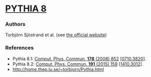 [PYTHIA 8](http://home.thep.lu.se/~torbjorn/Pythia.html)
=========

### Authors

   Torbjörn Sjöstrand et al. (see [the official website](http://home.thep.lu.se/~torbjorn/Pythia.html))
       
### References

 * Pythia 8.1: [Comput. Phys. Commun. **178** (2008) 852](http://dx.doi.org/10.1016/j.cpc.2008.01.036) [[0710.3820](http://arxiv.org/abs/0710.3820)].
 * Pythia 8.2: [Comput. Phys. Commun. **191** (2015) 159](http://dx.doi.org/10.1016/j.cpc.2015.01.024) [[1410.3012](http://arxiv.org/abs/1410.3012)].
 * http://home.thep.lu.se/~torbjorn/Pythia.html

